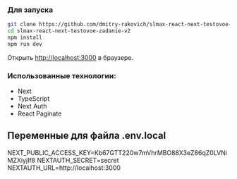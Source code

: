 ### Для запуска

```bash
git clone https://github.com/dmitry-rakovich/slmax-react-next-testovoe-zadanie-v2.git
cd slmax-react-next-testovoe-zadanie-v2
npm install
npm run dev
```

Открыть [http://localhost:3000](http://localhost:3000) в браузере.

### Использованные технологии:
- Next
- TypeScript
- Next Auth
- React Paginate

## Переменные для файла .env.local
NEXT_PUBLIC_ACCESS_KEY=Kb67GTT220w7mVhrMBO88X3eZ86qZ0LVNiMZXiyjIf8
NEXTAUTH_SECRET=secret
NEXTAUTH_URL=http://localhost:3000

